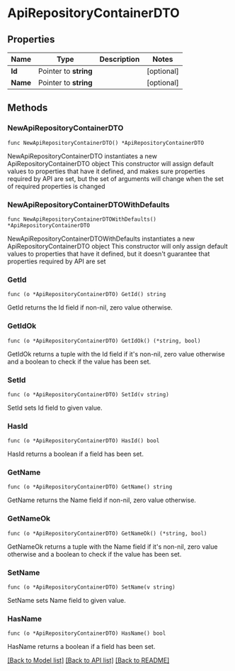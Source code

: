# ApiRepositoryContainerDTO

## Properties

Name | Type | Description | Notes
------------ | ------------- | ------------- | -------------
**Id** | Pointer to **string** |  | [optional] 
**Name** | Pointer to **string** |  | [optional] 

## Methods

### NewApiRepositoryContainerDTO

`func NewApiRepositoryContainerDTO() *ApiRepositoryContainerDTO`

NewApiRepositoryContainerDTO instantiates a new ApiRepositoryContainerDTO object
This constructor will assign default values to properties that have it defined,
and makes sure properties required by API are set, but the set of arguments
will change when the set of required properties is changed

### NewApiRepositoryContainerDTOWithDefaults

`func NewApiRepositoryContainerDTOWithDefaults() *ApiRepositoryContainerDTO`

NewApiRepositoryContainerDTOWithDefaults instantiates a new ApiRepositoryContainerDTO object
This constructor will only assign default values to properties that have it defined,
but it doesn't guarantee that properties required by API are set

### GetId

`func (o *ApiRepositoryContainerDTO) GetId() string`

GetId returns the Id field if non-nil, zero value otherwise.

### GetIdOk

`func (o *ApiRepositoryContainerDTO) GetIdOk() (*string, bool)`

GetIdOk returns a tuple with the Id field if it's non-nil, zero value otherwise
and a boolean to check if the value has been set.

### SetId

`func (o *ApiRepositoryContainerDTO) SetId(v string)`

SetId sets Id field to given value.

### HasId

`func (o *ApiRepositoryContainerDTO) HasId() bool`

HasId returns a boolean if a field has been set.

### GetName

`func (o *ApiRepositoryContainerDTO) GetName() string`

GetName returns the Name field if non-nil, zero value otherwise.

### GetNameOk

`func (o *ApiRepositoryContainerDTO) GetNameOk() (*string, bool)`

GetNameOk returns a tuple with the Name field if it's non-nil, zero value otherwise
and a boolean to check if the value has been set.

### SetName

`func (o *ApiRepositoryContainerDTO) SetName(v string)`

SetName sets Name field to given value.

### HasName

`func (o *ApiRepositoryContainerDTO) HasName() bool`

HasName returns a boolean if a field has been set.


[[Back to Model list]](../README.md#documentation-for-models) [[Back to API list]](../README.md#documentation-for-api-endpoints) [[Back to README]](../README.md)


